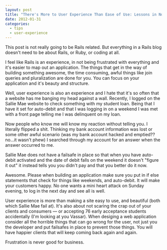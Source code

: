 ```yaml
---
layout: post
title: "There's More to User Experience Than Ease of Use: Lessons in Not Scaring Your Customers"
date: 2012-01-31
categories:
  - tips
  - user-experience
---
```


<p>This post is not really going to be Rails related. But everything in a Rails blog doesn't need to be about Rails, or Ruby, or coding at all.</p>
<p>I feel like Rails is an experience, in not being frustrated with everything and it's easier to map out an application. The things that get in the way of building something awesome, the time consuming, awful things like join queries and pluralization are done for you. You can focus on your application and it's beauty and structure.</p>
<p>Well, user experience is also an experience and I hate that it's so often that a website has me banging my head against a wall. Recently, I logged on the Sallie Mae website to check something with my student loan. Being that I have it set for auto-debit and that I was logging in on a weekend I was met with a front page telling me I was delinquent on my loan.</p>
<p>Now people who know me will know my reaction without telling you. I literally flipped a shit. Thinking my bank account information was lost or some other awful scenario (was my bank account hacked and emptied?? no...it wasn't phew) I searched through my account for an answer when the answer occurred to me.</p>
<p>Sallie Mae does not have a failsafe in place so that when you have auto-debit activated and the date of debit falls on the weekend it doesn't "figure it out" it instead tells you you didn't pay and that you better do it now.</p>
<p>Awesome. Please when building an application make sure you put in if else statements that check for things like weekends, and auto-debit. It will make your customers happy. No one wants a mini heart attack on Sunday evening, to log in the next day and see all is well.</p>
<p>User experience is more than making a site easy to use, and beautiful (both which Sallie Mae fail at). It's also about not scaring the crap out of your clients and consumers &mdash; or accepting 76 early acceptance students accidentally (I'm looking at you Vassar). When desiging a web application consider all the horrible things that can go wrong for the user, not just you the developer and put failsafes in place to prevent those things. You will have happier clients that will keep coming back again and again.</p>
<p>Frustration is never good for business.</p>
